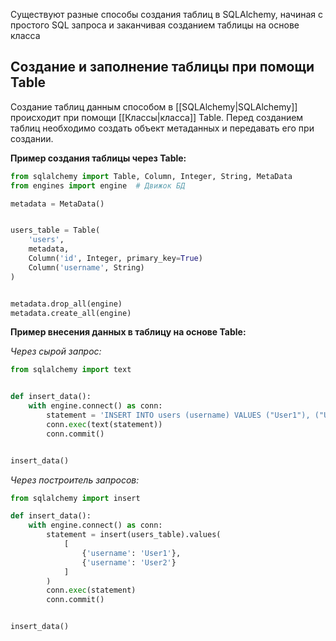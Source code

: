 Существуют разные способы создания таблиц в SQLAlchemy, начиная с простого SQL запроса и заканчивая созданием таблицы на основе класса
## Создание и заполнение таблицы при помощи Table

Создание таблиц данным способом в [[SQLAlchemy|SQLAlchemy]] происходит при помощи [[Классы|класса]] Table. Перед созданием таблиц необходимо создать объект метаданных и передавать его при создании.

**Пример создания таблицы через Table:**

```Python
from sqlalchemy import Table, Column, Integer, String, MetaData
from engines import engine  # Движок БД

metadata = MetaData()


users_table = Table(
	'users',
	metadata,
	Column('id', Integer, primary_key=True)
	Column('username', String)
)


metadata.drop_all(engine)
metadata.create_all(engine)
```

**Пример внесения данных в таблицу на основе Table:**

*Через сырой запрос:*

```Python
from sqlalchemy import text


def insert_data():
	with engine.connect() as conn:
		statement = 'INSERT INTO users (username) VALUES ("User1"), ("User2")'
		conn.exec(text(statement))
		conn.commit()


insert_data()
```

*Через построитель запросов:*

```Python
from sqlalchemy import insert

def insert_data():
	with engine.connect() as conn:
		statement = insert(users_table).values(
			[
				{'username': 'User1'},
				{'username': 'User2'}
			]
		)
		conn.exec(statement)
		conn.commit()


insert_data()
```